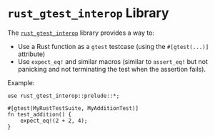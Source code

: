 # `rust_gtest_interop` Library

The [`rust_gtest_interop`][0] library provides a way to:

- Use a Rust function as a `gtest` testcase (using the `#[gtest(...)]`
  attribute)
- Use `expect_eq!` and similar macros (similar to `assert_eq!` but not panicking
  and not terminating the test when the assertion fails).

Example:

```rust,ignore
use rust_gtest_interop::prelude::*;

#[gtest(MyRustTestSuite, MyAdditionTest)]
fn test_addition() {
    expect_eq!(2 + 2, 4);
}
```

[0]: https://chromium.googlesource.com/chromium/src/+/main/testing/rust_gtest_interop/README.md
